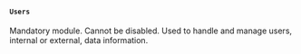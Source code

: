 #### **`Users`**

Mandatory module. Cannot be disabled. Used to handle and manage users, internal or external, data information.